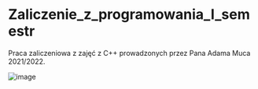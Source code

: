 # Zaliczenie_z_programowania_I_semestr
Praca zaliczeniowa z zajęć z C++ prowadzonych przez Pana Adama Muca 2021/2022.

![image](https://user-images.githubusercontent.com/92219325/216820321-b428c8fc-e0a3-4c48-89c5-ca4205b28c81.png)
